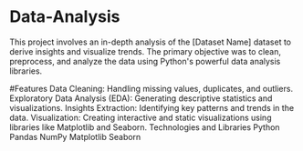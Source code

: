 # Data-Analysis

This project involves an in-depth analysis of the [Dataset Name] dataset to derive insights and visualize trends. The primary objective was to clean, preprocess, and analyze the data using Python's powerful data analysis libraries.

#Features
Data Cleaning: Handling missing values, duplicates, and outliers.
Exploratory Data Analysis (EDA): Generating descriptive statistics and visualizations.
Insights Extraction: Identifying key patterns and trends in the data.
Visualization: Creating interactive and static visualizations using libraries like Matplotlib and Seaborn.
Technologies and Libraries
Python
Pandas
NumPy
Matplotlib
Seaborn
